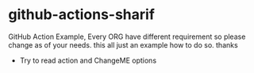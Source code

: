 # github-actions-sharif
GitHub Action Example, Every ORG have different requirement so please change as of your needs. this all just an example how to do so. thanks

* Try to read action and ChangeME options